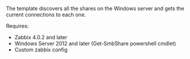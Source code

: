 The template discovers all the shares on the Windows server and gets the current connections to each one.

Requires: 
* Zabbix 4.0.2 and later
* Windows Server 2012 and later (Get-SmbShare powershell cmdlet)
* Custom zabbix config
